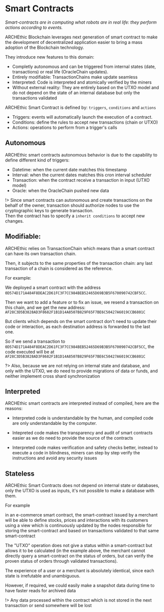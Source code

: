 # Smart Contracts <!-- {{docsify-ignore-all}} -->

*Smart-contracts are in computing what robots are in real life: they perform actions according to events.* 

ARCHEthic Blockchain leverages next generation of smart contract to make the development of decentralized application easier to bring a mass adoption of the Blockchain technology.

They introduce new features to this domain:
- Completly autonomous and can be triggered from internal states (date, transactions) or real life (OracleChain updates).
- Entirely modifiable: TransactionChains make update seamless
- Interpreted: Code is interpreted and atomically verified by the miners
- Without external reality: They are entirely based on the UTXO model and do not depend on the state of an internal database but only the transactions validated

ARCHEthic Smart Contract is defined by: `triggers`, `conditions` and `actions`

- Triggers: events will automatically launch the execution of a contract.
- Conditions: define the rules to accept new transactions (chain or UTXO)
- Actions: operations to perform from a trigger's calls

## Autonomous

ARCHEthic smart contracts autonomous behavior is due to the capability to define different kind of triggers:
- Datetime: when the current date matches this timestamp
- Interval: when the current dates matches this cron interval scheduler
- Transaction: when the contract receive a transaction in input (UTXO model)
- Oracle: when the OracleChain pushed new data

!> Since smart contracts can autonomous and create transactions on the behalf of the owner, transaction should authorize nodes to use the cryptographic keys to generate transaction.
<br />Then the contract has to specify a `inherit conditions` to accept new changes.

## Modifiable:

ARCHEthic relies on TransactionChain which means than a smart contract can have its own transaction chain.

Then, it subjects to the same properties of the transaction chain: any last transaction of a chain is considered as the reference.

For example:

We deployed a smart contract with the address `0D574D171A484F8DEAC2D61FC3F7CC984BEB52465D69B3B5F670090742CBF5CC`.

Then we want to add a feature or to fix an issue, we resend a transaction on this chain, and we get the new address: `AF28C3D5B3828AD3F8682F1B1D14A8507B829F65F7BE6C50427A6019CCB6801C`

But clients which depends on the smart contract don't need to update their code or interaction, as each destination address is forwarded to the last one.

So if we send a transaction to `0D574D171A484F8DEAC2D61FC3F7CC984BEB52465D69B3B5F670090742CBF5CC`, the code executed will be at `AF28C3D5B3828AD3F8682F1B1D14A8507B829F65F7BE6C50427A6019CCB6801C`

?> Also, because we are not relying on internal state and database, and only with the UTXO, we do need to provide migrations of data or funds, and neither implement cross shard synchronization

## Interpreted

ARCHEthic smart contracts are interpreted instead of compiled, here are the reasons:

- Interpreted code is understandable by the human, and compiled code are only understandable by the computer.

- Intepreted code makes the transparency and audit of smart contracts easier as we do need to provide the source of the contracts

- Interpreted code makes verification and safety checks better, instead to execute a code in blindness, miners can step by step verify the instructions and avoid any security issues

## Stateless

ARCHEthic Smart Contracts does not depend on internal state or databases, only the UTXO is used as inputs, it's not possible to make a database with them.

For example

in an e-commerce smart contract, the smart-contract issued by a merchant will be able to define stocks, prices and interactions with its customers using a view which is continuously updated by the nodes responsible for storing the smart-contract and based on transactions validated to that same smart-contract

The "UTXO" operation does not give a status within a smart-contract but allows it to be calculated (in the example above, the merchant cannot directly query a smart-contract on the status of orders, but can verify the proven status of orders through validated transactions).

The experience of a user or a merchant is absolutely identical, since each state is irrefutable and unambiguous.

However, if required, we could easily make a snapshot data during time to have faster reads for archived data

!> Any data processed within the contract which is not stored in the next transaction or send somewhere will be lost
